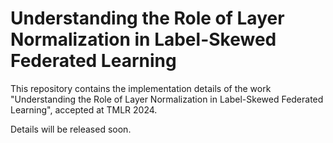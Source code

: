 # Understanding the Role of Layer Normalization in Label-Skewed Federated Learning

This repository contains the implementation details of the work "Understanding the Role of Layer Normalization in Label-Skewed Federated Learning", accepted at TMLR 2024.

Details will be released soon.
